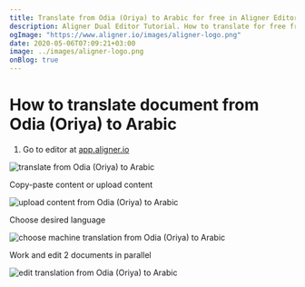 ```yaml
---
title: Translate from Odia (Oriya) to Arabic for free in Aligner Editor
description: Aligner Dual Editor Tutorial. How to translate for free from Odia (Oriya) to Arabic. Aligner is multilingual document management platform. 
ogImage: "https://www.aligner.io/images/aligner-logo.png"
date: 2020-05-06T07:09:21+03:00
image: ../images/aligner-logo.png
onBlog: true
---
```


# How to translate document from Odia (Oriya) to Arabic

1. Go to editor at [app.aligner.io](https://app.aligner.io "Aligner App web page")

![translate from Odia (Oriya) to Arabic](../aligner-blank-editor.png "translate from Odia (Oriya) to Arabic")

Copy-paste content or upload content

![upload content from Odia (Oriya) to Arabic](../aligner-uploaded-document.png "upload content from Odia (Oriya) to Arabic")

Choose desired language

![choose machine translation from Odia (Oriya) to Arabic](../aligner-language-dropdown.png "choose machine translation from Odia (Oriya) to Arabic")

Work and edit 2 documents in parallel

![edit translation from Odia (Oriya) to Arabic](../aligner-double-sitded-editor.png "edit translation from Odia (Oriya) to Arabic")

